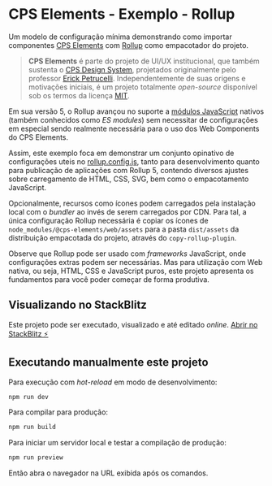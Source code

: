 # CPS Elements - Exemplo - Rollup

Um modelo de configuração mínima demonstrando como importar componentes [CPS Elements](https://github.com/cpsrepositorio/cps-elements) com [Rollup](https://rollupjs.org/) como empacotador do projeto.

> **CPS Elements** é parte do projeto de UI/UX institucional, que também sustenta o [CPS Design System](https://cpsrepositorio.github.io/cps-design-system/), projetados originalmente pelo professor [Erick Petrucelli](https://github.com/ErickPetru). Independentemente de suas origens e motivações iniciais, é um projeto totalmente _open-source_ disponível sob os termos da licença [MIT](https://github.com/cpsrepositorio/cps-elements/blob/main/LICENSE.md).

Em sua versão 5, o Rollup avançou no suporte a [módulos JavaScript](https://developer.mozilla.org/pt-BR/docs/Web/JavaScript/Guide/Modules) nativos (também conhecidos como _ES modules_) sem necessitar de configurações em especial sendo realmente necessária para o uso dos Web Components do CPS Elements.

Assim, este exemplo foca em demonstrar um conjunto opinativo de configurações uteis no [rollup.config.js](./rollup.config.js), tanto para desenvolvimento quanto para publicação de aplicações com Rollup 5, contendo diversos ajustes sobre carregamento de HTML, CSS, SVG, bem como o empacotamento JavaScript.

Opcionalmente, recursos como ícones podem carregados pela instalação local com o _bundler_ ao invés de serem carregados por CDN. Para tal, a única configuração Rollup necessária é copiar os ícones de `node_modules/@cps-elements/web/assets` para a pasta `dist/assets` da distribuição empacotada do projeto, através do `copy-rollup-plugin`.

Observe que Rollup pode ser usado com _frameworks_ JavaScript, onde configurações extras podem ser necessárias. Mas para utilização com Web nativa, ou seja, HTML, CSS e JavaScript puros, este projeto apresenta os fundamentos para você poder começar de forma produtiva.

## Visualizando no StackBlitz

Este projeto pode ser executado, visualizado e até editado _online_. [Abrir no StackBlitz ⚡️](https://stackblitz.com/edit/cps-elements-example-rollup)

## Executando manualmente este projeto

Para execução com _hot-reload_ em modo de desenvolvimento:

```sh
npm run dev
```

Para compilar para produção:

```sh
npm run build
```

Para iniciar um servidor local e testar a compilação de produção:

```sh
npm run preview
```

Então abra o navegador na URL exibida após os comandos.
